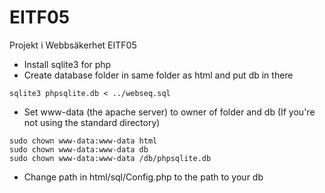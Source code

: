 # EITF05
Projekt i Webbsäkerhet EITF05

* Install sqlite3 for php
* Create database folder in same folder as html and put db in there
```
sqlite3 phpsqlite.db < ../webseq.sql
```
* Set www-data (the apache server) to owner of folder and db (If you're not using the standard directory)
```
sudo chown www-data:www-data html
sudo chown www-data:www-data db
sudo chown www-data:www-data /db/phpsqlite.db
```
* Change path in html/sql/Config.php to the path to your db
